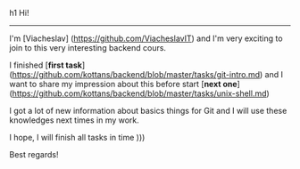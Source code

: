 h1 Hi!
***
I'm [Viacheslav] (https://github.com/ViacheslavIT) and I'm very exciting to join
to this very interesting backend cours.

I finished [**first task**] (https://github.com/kottans/backend/blob/master/tasks/git-intro.md)
and I want to share my impression about this before start [**next one**] (https://github.com/kottans/backend/blob/master/tasks/unix-shell.md)

I got a lot of new information about basics things for Git and I will use these
knowledges next times in my work.

I hope, I will finish all tasks in time )))

Best regards!
